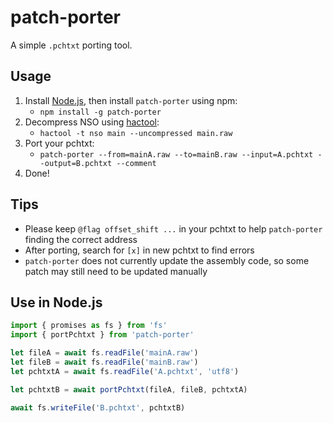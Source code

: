 # patch-porter

A simple `.pchtxt` porting tool.

## Usage

1. Install [Node.js](https://nodejs.org), then install `patch-porter` using npm:
    - `npm install -g patch-porter`
2. Decompress NSO using [hactool](https://github.com/SciresM/hactool):
    - `hactool -t nso main --uncompressed main.raw`
3. Port your pchtxt:
    - `patch-porter --from=mainA.raw --to=mainB.raw --input=A.pchtxt --output=B.pchtxt --comment`
4. Done!

## Tips
- Please keep `@flag offset_shift ...` in your pchtxt to help `patch-porter` finding the correct address
- After porting, search for `[x]` in new pchtxt to find errors
- `patch-porter` does not currently update the assembly code, so some patch may still need to be updated manually

## Use in Node.js

```javascript
import { promises as fs } from 'fs'
import { portPchtxt } from 'patch-porter'

let fileA = await fs.readFile('mainA.raw')
let fileB = await fs.readFile('mainB.raw')
let pchtxtA = await fs.readFile('A.pchtxt', 'utf8')

let pchtxtB = await portPchtxt(fileA, fileB, pchtxtA)

await fs.writeFile('B.pchtxt', pchtxtB)
```

